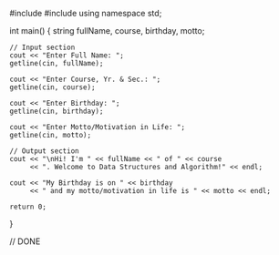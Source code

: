 #include <iostream>
#include <string>
using namespace std;

int main() {
    string fullName, course, birthday, motto;

    // Input section
    cout << "Enter Full Name: ";
    getline(cin, fullName);

    cout << "Enter Course, Yr. & Sec.: ";
    getline(cin, course);

    cout << "Enter Birthday: ";
    getline(cin, birthday);

    cout << "Enter Motto/Motivation in Life: ";
    getline(cin, motto);

    // Output section
    cout << "\nHi! I'm " << fullName << " of " << course 
         << ". Welcome to Data Structures and Algorithm!" << endl;

    cout << "My Birthday is on " << birthday 
         << " and my motto/motivation in life is " << motto << endl;

    return 0;
}

// DONE
